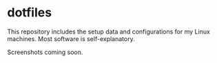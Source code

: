 # dotfiles

This repository includes the setup data and configurations for my Linux machines. Most software is self-explanatory.

Screenshots coming soon.
